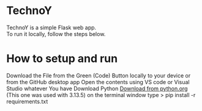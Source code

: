 # TechnoY

TechnoY is a simple Flask web app.  
To run it locally, follow the steps below.

# How to setup and run

Download the File from the Green (Code) Button locally to your device or from the GitHub desktop app
Open the contents using VS code or Visual Studio whatever You have
Download Python [Download from python.org](https://www.python.org/downloads/) (This one was used with 3.13.5)
on the terminal window type  > pip install -r requirements.txt 

